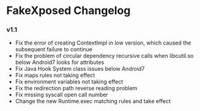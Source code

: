 # FakeXposed Changelog

### v1.1

- Fix the error of creating ContextImpl in low version, which caused the subsequent failure to continue
- Fix the problem of circular dependency recursive calls when libcutil.so below Android7 looks for attributes
- Fix Java Hook System class issues below Android7
- Fix maps rules not taking effect
- Fix environment variables not taking effect
- Fix the redirection path reverse reading problem
- Fix missing syscall open call number
- Change the new Runtime.exec matching rules and take effect